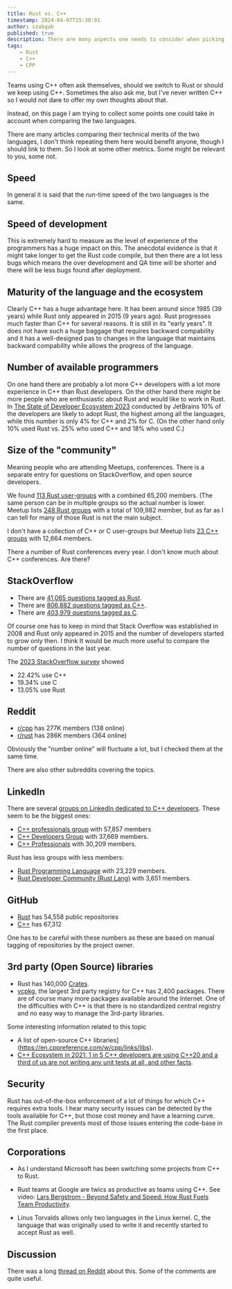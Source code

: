 ```yaml
---
title: Rust vs. C++
timestamp: 2024-04-07T15:30:01
author: szabgab
published: true
description: There are many aspects one needs to consider when picking a programming language. Let me try to compare C++ and Rust.
tags:
    - Rust
    - C++
    - CPP
---
```


Teams using C++ often ask themselves, should we switch to Rust or should we keep using C++.
Sometimes the also ask me, but I've never written C++ so I would not dare to offer my own thoughts about that.

Instead, on this page I am trying to collect some points one could take in account when comparing the two languages.

There are many articles comparing their technical merits of the two languages,
I don't think repeating them here would benefit anyone, though I should link to them. So I look at some other metrics. Some might be relevant to you, some not.


## Speed

In general it is said that the run-time speed of the two languages is the same.

## Speed of development

This is extremely hard to measure as the level of experience of the programmers has a huge impact on this.
The anecdotal evidence is that it might take longer to get the Rust code compile, but then there are a lot less bugs which means the over development and QA time
will be shorter and there will be less bugs found after deployment.

## Maturity of the language and the ecosystem

Clearly C++ has a huge advantage here. It has been around since 1985 (39 years) while Rust only appeared in 2015 (9 years ago).
Rust progresses much faster than C++ for several reasons. It is still in its "early years". It does not have such a huge baggage that
requires backward compability and it has a well-designed pas to changes in the language that maintains backward compability while allows the
progress of the language.


## Number of available programmers

On one hand there are probably a lot more C++ developers with a lot more experience in C++ than Rust developers.
On the other hand there might be more people who are enthusiastic about Rust and would like to work in Rust. In [The State of Developer Ecosystem 2023](https://www.jetbrains.com/lp/devecosystem-2023/)
conducted by JetBrains 10% of the developers are likely to adopt Rust, the highest among all the languages, while this number is only 4% for C++ and 2% for C.
(On the other hand only 10% used Rust vs. 25% who used C++ and 18% who used C.)

## Size of the "community"

Meaning people who are attending Meetups, conferences. There is a separate entry for questions on StackOverflow, and open source developers.

We found [113 Rust user-groups](/user-groups) with a combined 65,200 members. (The same person can be in multiple groups so the actual number is lower. Meetup lists [248 Rust groups](https://www.meetup.com/topics/rust/)
with a total of 109,982 member, but as far as I can tell for many of those Rust is not the main subject.

I don't have a collection of C++ or C user-groups but Meetup lists [23 C++ groups](https://www.meetup.com/topics/cpp/) with 12,664 members.

There a number of Rust conferences every year. I don't know much about C++ conferences. Are there?

## StackOverflow

* There are [41,065 questions tagged as Rust](https://stackoverflow.com/questions/tagged/rust).
* There are [806,882 questions tagged as C++](https://stackoverflow.com/questions/tagged/c%2b%2b).
* There are [403,979 questions tagged as C](https://stackoverflow.com/questions/tagged/c).

Of course one has to keep in mind that Stack Overflow was established in 2008 and Rust only appeared in 2015 and the number of developers started to grow only then. I think
It would be much more useful to compare the number of questions in the last year.

The [2023 StackOverflow survey](https://survey.stackoverflow.co/2023/) showed

* 22.42% use C++
* 19.34% use C
* 13.05% use Rust

## Reddit

* [r/cpp](https://www.reddit.com/r/cpp/) has 277K  members (138 online)
* [r/rust](https://www.reddit.com/r/rust/) has 286K  members (364 online)

Obviously the "number online" will fluctuate a lot, but I checked them at the same time.

There are also other subreddits covering the topics.


## LinkedIn

There are several [groups on LinkedIn dedicated to C++ developers](https://www.linkedin.com/search/results/groups/?keywords=c%2B%2B&origin=SWITCH_SEARCH_VERTICAL&sid=%3A%40*). These seem to be the biggest ones:

* [C++ professionals group](https://www.linkedin.com/groups/86782/) with 57,857 members
* [C++ Developers Group](https://www.linkedin.com/groups/86998/) with 37,669 members.
* [C++ Professionals](https://www.linkedin.com/groups/100895/) with 30,209 members.

Rust has less groups with less members:

* [Rust Programming Language](https://www.linkedin.com/groups/4973032/) with 23,229 members.
* [Rust Developer Community (Rust Lang)](https://www.linkedin.com/groups/12537155/) with 3,651 members.

## GitHub

* [Rust](https://github.com/topics/rust) has 54,558 public repositories
* [C++](https://github.com/topics/cpp) has 67,312

One has to be careful with these numbers as these are based on manual tagging of repositories by the project owner.

## 3rd party (Open Source) libraries

* Rust has 140,000 [Crates](https://crates.io/).
* [vcpkg](https://vcpkg.io/en/packages.html), the largest 3rd party registry for C++ has 2,400 packages. There are of course many more packages available around the Internet. One of the difficulties with C++ is that there is no standardized central registry and no easy way to manage the 3rd-party libraries.

Some interesting information related to this topic

* A list of open-source C++ libraries](https://en.cppreference.com/w/cpp/links/libs).
* [C++ Ecosystem in 2021: 1 in 5 C++ developers are using C++20 and a third of us are not writing any unit tests at all, and other facts](https://blog.jetbrains.com/clion/2021/07/cpp-ecosystem-in-2021/).

## Security

Rust has out-of-the-box enforcement of a lot of things for which C++ requires extra tools. I hear many security issues can be detected by the tools available for C++,
but those cost money and have a learning curve. The Rust compiler prevents most of those issues entering the code-base in the first place.

## Corporations

* As I understand Microsoft has been switching some projects from C++ to Rust.
* Rust teams at Google are twics as productive as teams using C++. See video: [Lars Bergstrom - Beyond Safety and Speed: How Rust Fuels Team Productivity](https://www.youtube.com/watch?v=QrrH2lcl9ew).


* Linus Torvalds allows only two languages in the Linux kernel. C, the language that was originally used to write it and recently started to accept Rust as well.

## Discussion

There was a long [thread on Reddit](https://www.reddit.com/r/rust/comments/1by3lle/rust_vs_c/) about this. Some of the comments are quite useful.

